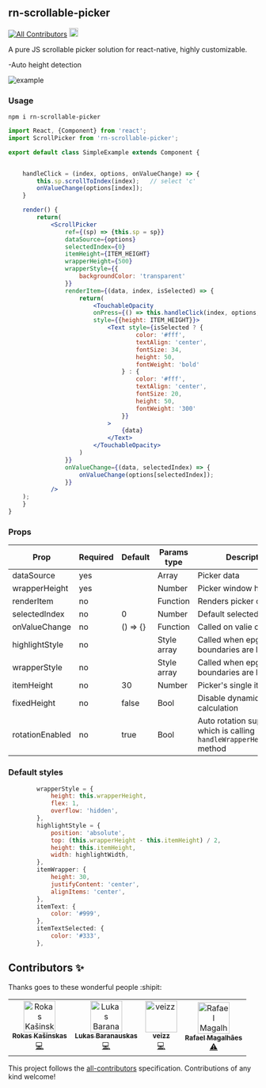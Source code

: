 ## rn-scrollable-picker
[![All Contributors](https://img.shields.io/badge/all_contributors-4-orange.svg?style=flat-square)](#contributors-)     <a href="https://badge.fury.io/js/rn-scrollable-picker"><img src="https://badge.fury.io/js/rn-scrollable-picker.svg" alt="npm version" height="18"></a>

A pure JS scrollable picker solution for react-native, highly customizable.

-Auto height detection

![example](./res/demo.gif)


### Usage

```shell
npm i rn-scrollable-picker
```

```jsx
import React, {Component} from 'react';
import ScrollPicker from 'rn-scrollable-picker';

export default class SimpleExample extends Component {


    handleClick = (index, options, onValueChange) => {
        this.sp.scrollToIndex(index);   // select 'c'
        onValueChange(options[index]);
    }

    render() {
        return(
            <ScrollPicker
                ref={(sp) => {this.sp = sp}}
                dataSource={options}
                selectedIndex={0}
                itemHeight={ITEM_HEIGHT}
                wrapperHeight={500}
                wrapperStyle={{
                    backgroundColor: 'transparent'
                }}
                renderItem={(data, index, isSelected) => {
                    return(
                        <TouchableOpacity 
                        onPress={() => this.handleClick(index, options, onValueChange)} 
                        style={{height: ITEM_HEIGHT}}>
                            <Text style={isSelected ? {
                                    color: '#fff',
                                    textAlign: 'center',
                                    fontSize: 34,
                                    height: 50,
                                    fontWeight: 'bold'
                                } : {
                                    color: '#fff',
                                    textAlign: 'center',
                                    fontSize: 20,
                                    height: 50,
                                    fontWeight: '300'
                                }}
                            >
                                {data}
                            </Text>
                        </TouchableOpacity>
                    )
                }}
                onValueChange={(data, selectedIndex) => {
                    onValueChange(options[selectedIndex]);
                }}
            />
    );
    }
}

```

### Props

| Prop                 | Required | Default      | Params type             | Description                         |
| -------------------- | -------- | ------------ | ----------------------- | ----------------------------------- |
| dataSource           | yes      |              | Array                   | Picker data                         |
| wrapperHeight        | yes      |              | Number                  | Picker window height                |
| renderItem           | no       |              | Function                | Renders picker options              |
| selectedIndex        | no       | 0            | Number                  | Default selected value              |
| onValueChange        | no       | () => {}     | Function                | Called on valie change              |
| highlightStyle       | no       |              | Style array             | Called when epg boundaries are left |
| wrapperStyle         | no       |              | Style array             | Called when epg boundaries are left |
| itemHeight           | no       | 30           | Number                  | Picker's single item height         |
| fixedHeight          | no       | false        | Bool                    | Disable dynamic height calculation  |
| rotationEnabled      | no       | true         | Bool                    | Auto rotation support which is calling `handleWrapperHeightChange` method  |

### Default styles
```jsx
        wrapperStyle = {
            height: this.wrapperHeight,
            flex: 1,
            overflow: 'hidden',
        },
        highlightStyle = {
            position: 'absolute',
            top: (this.wrapperHeight - this.itemHeight) / 2,
            height: this.itemHeight,
            width: highlightWidth,
        },
        itemWrapper: {
            height: 30,
            justifyContent: 'center',
            alignItems: 'center',
        },
        itemText: {
            color: '#999',
        },
        itemTextSelected: {
            color: '#333',
        },
```


## Contributors ✨

Thanks goes to these wonderful people :shipit:

<!-- ALL-CONTRIBUTORS-LIST:START - Do not remove or modify this section -->
<!-- prettier-ignore-start -->
<!-- markdownlint-disable -->
<table>
  <tr>
    <td align="center"><a href="https://github.com/kasinskas"><img src="https://avatars1.githubusercontent.com/u/22332217?v=4" width="64px;" alt="Rokas Kašinskas"/><br /><sub><b>Rokas Kašinskas</b></sub></a><br /><a href="https://github.com/lukebars/rn-scrollable-picker/commits?author=kasinskas" title="Code">💻</a></td>
    <td align="center"><a href="https://github.com/lukebars"><img src="https://avatars0.githubusercontent.com/u/46403446?v=4" width="64px;" alt="Lukas Baranauskas"/><br /><sub><b>Lukas Baranauskas</b></sub></a><br /><a href="https://github.com/lukebars/rn-scrollable-picker/commits?author=lukebars" title="Code">💻</a></td>
    <td align="center"><a href="https://github.com/veizz"><img src="https://avatars3.githubusercontent.com/u/1176926?v=4" width="64px;" alt="veizz"/><br /><sub><b>veizz</b></sub></a><br /><a href="https://github.com/lukebars/rn-scrollable-picker/commits?author=veizz" title="Code">💻</a></td>
    <td align="center"><a href="https://www.linkedin.com/in/rafanascmag/"><img src="https://avatars1.githubusercontent.com/u/10750521?v=4" width="64px;" alt="Rafael Magalhães"/><br /><sub><b>Rafael Magalhães</b></sub></a><br /><a href="https://github.com/lukebars/rn-scrollable-picker/commits?author=RafaelMagalhaesN" title="Tests">⚠️</a></td>
  </tr>
</table>

<!-- markdownlint-enable -->
<!-- prettier-ignore-end -->
<!-- ALL-CONTRIBUTORS-LIST:END -->

This project follows the [all-contributors](https://github.com/all-contributors/all-contributors) specification. Contributions of any kind welcome!
